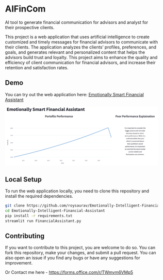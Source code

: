 # AIFinCom

 AI tool to generate financial communication for advisors and analyst for their prospective clients.

This project is a web application that uses artificial intelligence to create customized and timely messages for financial advisors to communicate with their clients. The application analyzes the clients’ profiles, preferences, and goals, and generates relevant and personalized content that helps the advisors build trust and loyalty. This project aims to enhance the quality and efficiency of client communication for financial advisors, and increase their retention and satisfaction rates.

## Demo

You can try out the web application here: [Emotionally Smart Financial Assistant](https://emotionally-smart-financial-assistant.streamlit.app)


![Sample Output](./SampleOutput.png)

## Local Setup

To run the web application locally, you need to clone this repository and install the required dependencies.

```bash
git clone https://github.com/roysaurav/Emotionally-Intelligent-Financial-Assistant.git
cd Emotionally-Intelligent-Financial-Assistant
pip install -r requirements.txt
streamlit run FinancialAssistant.py
```

## Contributing
If you want to contribute to this project, you are welcome to do so. You can fork this repository, make your changes, and submit a pull request. You can also open an issue if you find any bugs or have any suggestions for improvement.

Or Contact me here - https://forms.office.com/r/TWmvm6VMp5